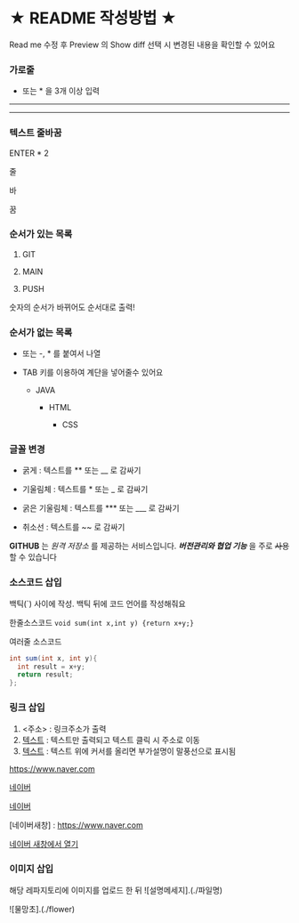 # ★ README 작성방법 ★

Read me 수정 후 Preview 의 Show diff 선택 시 변경된 내용을 확인할 수 있어요

### 가로줄
- 또는 * 을 3개 이상 입력
---
***

### 텍스트 줄바꿈
ENTER * 2

줄

바

꿈

### 순서가 있는 목록
1. GIT

3. MAIN

2. PUSH

숫자의 순서가 바뀌어도 순서대로 출력!

### 순서가 없는 목록
+ 또는 -, * 를 붙여서 나열

+ TAB 키를 이용하여 계단을 넣어줄수 있어요

  + JAVA

    - HTML

      * CSS

### 글꼴 변경
- 굵게 : 텍스트를 ** 또는 __ 로 감싸기

- 기울림체 : 텍스트를 * 또는 _ 로 감싸기

- 굵은 기울림체 : 텍스트를 *** 또는 ___ 로 감싸기

- 취소선 : 텍스트를 ~~ 로 감싸기

**GITHUB** 는 _원격 저장소_ 를 제공하는 서비스입니다.
***버전관리와 협업 기능*** 을 주로 ~~사용~~ 할 수 있습니다

### 소스코드 삽입
백틱(`) 사이에 작성. 백틱 뒤에 코드 언어를 작성해줘요

한줄소스코드 `void sum(int x,int y) {return x+y;}`


여러줄 소스코드 
```java 
int sum(int x, int y){
  int result = x+y;
  return result;
};
```

### 링크 삽입
1. <주소> : 링크주소가 출력
2. [텍스트](주소) : 텍스트만 출력되고 텍스트 클릭 시 주소로 이동
3. [텍스트](주소, "부가설명") : 텍스트 위에 커서를 올리면 부가설명이 말풍선으로 표시됨

<https://www.naver.com>

[네이버](https://www.naver.com)

[네이버](https://www.naver.com, "클릭 시 네이버로 이동")

[네이버새창] : https://www.naver.com

<a href = "https://www.naver.com" target = "_blank"> 네이버 새창에서 열기 </a>

### 이미지 삽입
해당 레파지토리에 이미지를 업로드 한 뒤 ![설명메세지].(./파일명)

![물망초].(./flower)

